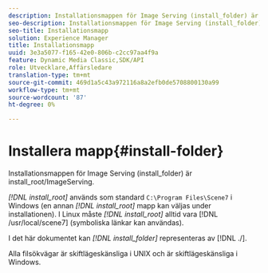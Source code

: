 ```yaml
---
description: Installationsmappen för Image Serving (install_folder) är install_root/ImageServing.
seo-description: Installationsmappen för Image Serving (install_folder) är install_root/ImageServing.
seo-title: Installationsmapp
solution: Experience Manager
title: Installationsmapp
uuid: 3e3a5077-f165-42e0-806b-c2cc97aa4f9a
feature: Dynamic Media Classic,SDK/API
role: Utvecklare,Affärsledare
translation-type: tm+mt
source-git-commit: 469d1a5c43a972116a8a2efb0de5708800130a99
workflow-type: tm+mt
source-wordcount: '87'
ht-degree: 0%

---
```



# Installera mapp{#install-folder}

Installationsmappen för Image Serving (install_folder) är install_root/ImageServing.

*[!DNL install_root]* används som standard  `C:\Program Files\Scene7` i Windows (en annan  *[!DNL install_root]* mapp kan väljas under installationen). I Linux måste *[!DNL install_root]* alltid vara [!DNL /usr/local/scene7] (symboliska länkar kan användas).

I det här dokumentet kan *[!DNL install_folder]* representeras av [!DNL ./].

Alla filsökvägar är skiftlägeskänsliga i UNIX och är skiftlägeskänsliga i Windows.
